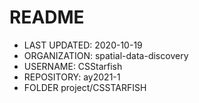 # README

* LAST UPDATED: 2020-10-19
* ORGANIZATION: spatial-data-discovery
* USERNAME: CSStarfish
* REPOSITORY: ay2021-1
* FOLDER project/CSSTARFISH
